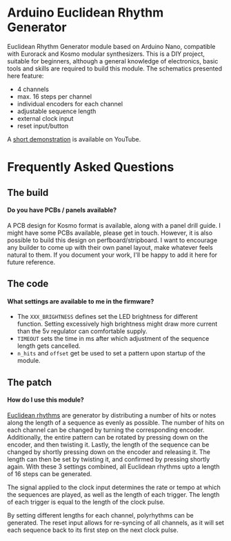 # Arduino Euclidean Rhythm Generator
Euclidean Rhythm Generator module based on Arduino Nano, compatible with Eurorack and Kosmo modular synthesizers. This is a DIY project, suitable for beginners, although a general knowledge of electronics, basic tools and skills are required to build this module. The schematics presented here feature:

- 4 channels
- max. 16 steps per channel
- individual encoders for each channel
- adjustable sequence length
- external clock input
- reset input/button

A [short demonstration](https://youtu.be/4AOBJ-tzH3Y) is available on YouTube.

# Frequently Asked Questions
## The build
#### Do you have PCBs / panels available?
A PCB design for Kosmo format is available, along with a panel drill guide. I might have some PCBs available, please get in touch. However, it is also possible to build this design on perfboard/stripboard. I want to encourage any builder to come up with their own panel layout, make whatever feels natural to them. If you document your work, I'll be happy to add it here for future reference.

## The code
#### What settings are available to me in the firmware?
- The `XXX_BRIGHTNESS` defines set the LED brightness for different function. Setting excessively high brightness might draw more current than the 5v regulator can comfortable supply.
- `TIMEOUT` sets the time in ms after which adjustment of the sequence length gets cancelled.
- `n_hits` and `offset` get be used to set a pattern upon startup of the module.

## The patch
#### How do I use this module?
[Euclidean rhythms](https://en.wikipedia.org/wiki/Euclidean_rhythm) are generator by distributing a number of hits or notes along the length of a sequence as evenly as possible. The number of hits on each channel can be changed by turning the corresponding encoder. Additionally, the entire pattern can be rotated by pressing down on the encoder, and then twisting it. Lastly, the length of the sequence can be changed by shortly pressing down on the encoder and releasing it. The length can then be set by twisting it, and confirmed by pressing shortly again. With these 3 settings combined, all Euclidean rhythms upto a length of 16 steps can be generated.

The signal applied to the clock input determines the rate or tempo at which the sequences are played, as well as the length of each trigger. The length of each trigger is equal to the length of the clock pulse.

By setting different lengths for each channel, polyrhythms can be generated. The reset input allows for re-syncing of all channels, as it will set each sequence back to its first step on the next clock pulse.

